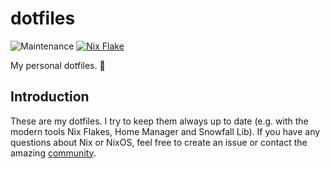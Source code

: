 # dotfiles

<img alt="Maintenance" src="https://img.shields.io/maintenance/active/2023">
<a href="https://nixos.wiki/wiki/Flakes" target="_blank">
  <img alt="Nix Flake" src="https://img.shields.io/badge/Nix%20Flake-%235277C3?logo=snowflake">
</a>

My personal dotfiles. 🔧

## Introduction

These are my dotfiles. 
I try to keep them always up to date (e.g. with the modern tools Nix Flakes, Home Manager and Snowfall Lib).
If you have any questions about Nix or NixOS, feel free to create an issue or contact the amazing [community](https://nixos.org/community/).